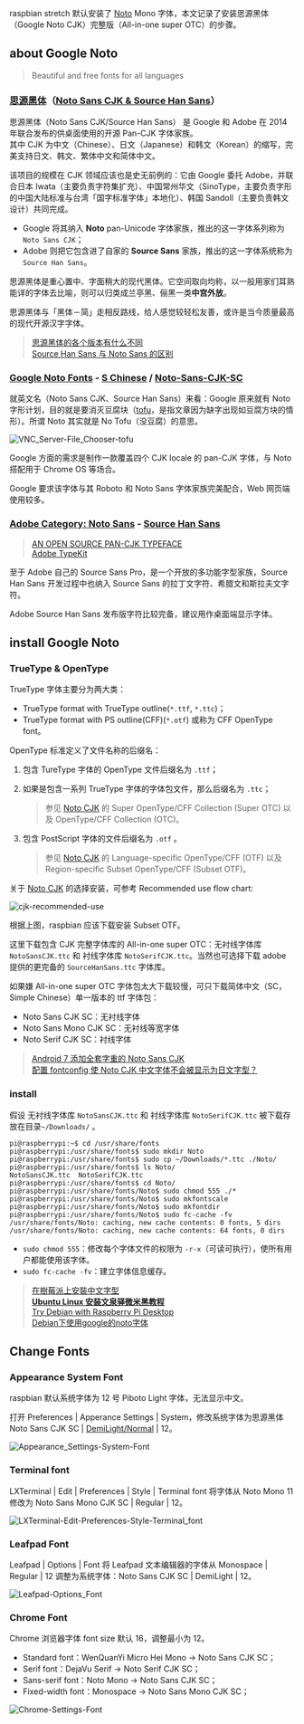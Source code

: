 raspbian stretch 默认安装了 [Noto](https://packages.debian.org/stretch/fonts-noto) Mono 字体，本文记录了安装思源黑体（Google Noto CJK）完整版（All-in-one super OTC）的步骤。

## about Google Noto
> Beautiful and free fonts for all languages

### [思源黑体](http://blog.typekit.com/alternate/source-han-sans-chs/)（[Noto Sans CJK & Source Han Sans](http://acrossbeta.blogspot.com/2014/09/blog-post_8.html)）
思源黑体（Noto Sans CJK/Source Han Sans） 是 Google 和 Adobe 在 2014 年联合发布的供桌面使用的开源 Pan-CJK 字体家族。  
其中 CJK 为中文（Chinese）、日文（Japanese）和韩文（Korean）的缩写，完美支持日文、韩文、繁体中文和简体中文。

该项目的规模在 CJK 领域应该也是史无前例的：它由 Google 委托 Adobe，并联合日本 Iwata（主要负责字符集扩充）、中国常州华文（SinoType，主要负责字形的中国大陆标准与台湾「国字标准字体」本地化）、韩国 Sandoll（主要负责韩文设计）共同完成。

- Google 将其纳入 **Noto** pan-Unicode 字体家族，推出的这一字体系列称为 `Noto Sans CJK`；  
- Adobe 则把它包含进了自家的 **Source Sans** 家族，推出的这一字体系统称为 `Source Han Sans`。 

思源黑体是重心置中、字面稍大的现代黑体。它空间取向均称，以一般用家们耳熟能详的字体去比喻，则可以归类成兰亭黑、俪黑一类**中宫外放**。

思源黑体与「黑体－简」走相反路线，给人感觉较轻松友善，或许是当今质量最高的现代开源汉字字体。

> [思源黑体的各个版本有什么不同](https://www.zhihu.com/question/24639343)  
> [Source Han Sans 与 Noto Sans 的区别](https://qdan.me/list/VLPe5sfsxkFWYMmX)  

### [Google Noto Fonts](https://www.google.com/get/noto/) - [S Chinese](https://www.google.com/get/noto/help/cjk/) / [Noto-Sans-CJK-SC](https://noto-website-2.storage.googleapis.com/pkgs/NotoSansCJKsc-hinted.zip)
就英文名（Noto Sans CJK、Source Han Sans）来看：Google 原来就有 Noto 字形计划，目的就是要消灭豆腐块（[tofu](http://www.1001fonts.com/noto-serif-font.html)，是指文章因为缺字出现如豆腐方块的情形）。所谓 Noto 其实就是 No Tofu（没豆腐）的意思。

![VNC_Server-File_Chooser-tofu](NotoCJK/VNC_Server-File_Chooser-tofu.png)

Google 方面的需求是制作一款覆盖四个 CJK locale 的 pan-CJK 字体，与 Noto 搭配用于 Chrome OS 等场合。

Google 要求该字体与其 Roboto 和 Noto Sans 字体家族完美配合，Web 网页端使用较多。

### [Adobe Category: Noto Sans](http://blogs.adobe.com/conversations/tag/noto-sans) -  [Source Han Sans](https://github.com/adobe-fonts/source-han-sans)

> [AN OPEN SOURCE PAN-CJK TYPEFACE](http://blogs.adobe.com/conversations/2014/07/introducing-source-han-sans-an-open-source-pan-cjk-typeface.html)  
> [Adobe TypeKit](https://typekit.com/fonts?licenses=desktop&sort=newest)  

至于 Adobe 自己的 Source Sans Pro，是一个开放的多功能字型家族，Source Han Sans 开发过程中也纳入 Source Sans 的拉丁文字符、希腊文和斯拉夫文字符。

Adobe Source Han Sans 发布版字符比较完备，建议用作桌面端显示字体。

## install Google Noto
### TrueType & OpenType
TrueType 字体主要分为两大类：

- TrueType format with TrueType outline(`*.ttf`, `*.ttc`)；  
- TrueType format with PS outline(CFF)(`*.otf`) 或称为 CFF OpenType font。  

OpenType 标准定义了文件名称的后缀名：

1. 包含 TureType 字体的 OpenType 文件后缀名为 `.ttf`；  
2. 如果是包含一系列 TrueType 字体的字体包文件，那么后缀名为 `.ttc`；  

	> 参见 [Noto CJK](https://www.google.com/get/noto/help/cjk/) 的 Super OpenType/CFF Collection (Super OTC) 以及 OpenType/CFF Collection (OTC)。

3. 包含 PostScript 字体的文件后缀名为 `.otf`  。

	> 参见 [Noto CJK](https://www.google.com/get/noto/help/cjk/) 的 Language-specific OpenType/CFF (OTF) 以及 Region-specific Subset OpenType/CFF (Subset OTF)。

关于 [Noto CJK](https://www.google.com/get/noto/help/cjk/) 的选择安装，可参考 Recommended use flow chart:

![cjk-recommended-use](https://www.google.com/get/noto/images/cjk-recommended-use.png)

根据上图，raspbian 应该下载安装 Subset OTF。

这里下载包含 CJK 完整字体库的 All-in-one super OTC：无衬线字体库 `NotoSansCJK.ttc` 和 衬线字体库  `NotoSerifCJK.ttc`。当然也可选择下载 adobe 提供的更完备的 `SourceHanSans.ttc` 字体库。

如果嫌 All-in-one super OTC 字体包太大下载较慢，可只下载简体中文（SC，Simple Chinese）单一版本的 ttf 字体包：

 - Noto Sans CJK SC：无衬线字体  
 - Noto Sans Mono CJK SC：无衬线等宽字体  
 - Noto Serif CJK SC：衬线字体  

> [Android 7 添加全套字重的 Noto Sans CJK](https://zhuanlan.zhihu.com/p/25027320)  
> [配置 fontconfig 使 Noto CJK 中文字体不会被显示为日文字型？](https://www.zhihu.com/question/47141667)  

### install
假设 无衬线字体库 `NotoSansCJK.ttc` 和 衬线字体库  `NotoSerifCJK.ttc` 被下载存放在目录`~/Downloads/` 。

```Shell
pi@raspberrypi:~$ cd /usr/share/fonts
pi@raspberrypi:/usr/share/fonts$ sudo mkdir Noto
pi@raspberrypi:/usr/share/fonts$ sudo cp ~/Downloads/*.ttc ./Noto/
pi@raspberrypi:/usr/share/fonts$ ls Noto/
NotoSansCJK.ttc  NotoSerifCJK.ttc
pi@raspberrypi:/usr/share/fonts$ cd Noto/
pi@raspberrypi:/usr/share/fonts/Noto$ sudo chmod 555 ./*
pi@raspberrypi:/usr/share/fonts/Noto$ sudo mkfontscale
pi@raspberrypi:/usr/share/fonts/Noto$ sudo mkfontdir
pi@raspberrypi:/usr/share/fonts/Noto$ sudo fc-cache -fv
/usr/share/fonts/Noto: caching, new cache contents: 0 fonts, 5 dirs
/usr/share/fonts/Noto: caching, new cache contents: 64 fonts, 0 dirs
```

- `sudo chmod 555`：修改每个字体文件的权限为 `-r-x`（可读可执行），使所有用户都能使用该字体。  
- `sudo fc-cache -fv`：建立字体信息缓存。  

> [在樹莓派上安裝中文字型](http://studyraspberrypi.blogspot.com/2015/12/install-chinese-fonts.html)  
> [**Ubuntu Linux 安装文泉驿微米黑教程**](http://babybandf.blog.163.com/blog/static/6199353201051210729446/)  
> [Try Debian with Raspberry Pi Desktop](http://oppekepe.org/date/2017/08)  
> [Debian下使用google的noto字体](http://mosir.org/html/y2014/201.html)  

## Change Fonts
### Appearance System Font
raspbian 默认系统字体为 12 号 Piboto Light 字体，无法显示中文。

打开 Preferences | Apperance Settings | System，修改系统字体为思源黑体 Noto Sans CJK SC | [DemiLight/Normal](https://www.zhihu.com/question/24607502) | 12。

![Appearance_Settings-System-Font](NotoCJK/Appearance_Settings-System-Font.png)

### Terminal font
LXTerminal | Edit | Preferences | Style | Terminal font 将字体从 Noto Mono 11 修改为 Noto Sans Mono CJK SC | Regular | 12。

![LXTerminal-Edit-Preferences-Style-Terminal_font](NotoCJK/LXTerminal-Edit-Preferences-Style-Terminal_font.png)

### Leafpad Font
Leafpad | Options | Font 将 Leafpad 文本编辑器的字体从 Monospace | Regular | 12 调整为系统字体：Noto Sans CJK SC | DemiLight | 12。

![Leafpad-Options_Font](NotoCJK/Leafpad-Options_Font.png)

### Chrome Font
Chrome 浏览器字体 font size 默认 16，调整最小为 12。

- Standard font：WenQuanYi Micro Hei Mono -> Noto Sans CJK SC；  
- Serif font：DejaVu Serif -> Noto Serif CJK SC；  
- Sans-serif font：Noto Mono →  Noto Sans CJK SC；  
- Fixed-width font：Monospace → Noto Sans Mono CJK SC；  

![Chrome-Settings-Font](NotoCJK/Chrome-Settings-Font.png)
